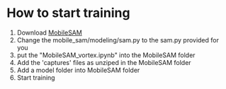 # How to start training

1. Download [MobileSAM](https://github.com/ChaoningZhang/MobileSAM) 
2. Change the mobile_sam/modeling/sam.py to the sam.py provided for you
3. put the "MobileSAM_vortex.ipynb" into the MobileSAM folder
4. Add the 'captures' files as unziped in the MobileSAM folder
5. Add a model folder into MobileSAM folder
6. Start training